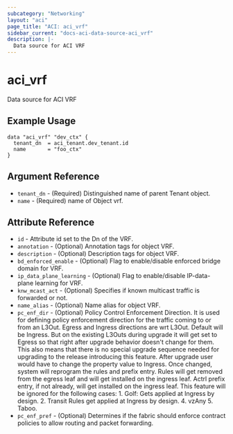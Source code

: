 ```yaml
---
subcategory: "Networking"
layout: "aci"
page_title: "ACI: aci_vrf"
sidebar_current: "docs-aci-data-source-aci_vrf"
description: |-
  Data source for ACI VRF
---
```


# aci_vrf

Data source for ACI VRF

## Example Usage

```hcl
data "aci_vrf" "dev_ctx" {
  tenant_dn  = aci_tenant.dev_tenant.id
  name       = "foo_ctx"
}
```

## Argument Reference

- `tenant_dn` - (Required) Distinguished name of parent Tenant object.
- `name` - (Required) name of Object vrf.

## Attribute Reference

- `id` - Attribute id set to the Dn of the VRF.
- `annotation` - (Optional) Annotation tags for object VRF.
- `description` - (Optional) Description tags for object VRF.
- `bd_enforced_enable` - (Optional) Flag to enable/disable enforced bridge domain for VRF.
- `ip_data_plane_learning` - (Optional) Flag to enable/disable IP-data-plane learning for VRF.
- `knw_mcast_act` - (Optional) Specifies if known multicast traffic is forwarded or not.
- `name_alias` - (Optional) Name alias for object VRF.
- `pc_enf_dir` - (Optional) Policy Control Enforcement Direction. It is used for defining policy enforcement direction for the traffic coming to or from an L3Out. Egress and Ingress directions are wrt L3Out. Default will be Ingress. But on the existing L3Outs during upgrade it will get set to Egress so that right after upgrade behavior doesn't change for them. This also means that there is no special upgrade sequence needed for upgrading to the release introducing this feature. After upgrade user would have to change the property value to Ingress. Once changed, system will reprogram the rules and prefix entry. Rules will get removed from the egress leaf and will get installed on the ingress leaf. Actrl prefix entry, if not already, will get installed on the ingress leaf. This feature will be ignored for the following cases: 1. Golf: Gets applied at Ingress by design. 2. Transit Rules get applied at Ingress by design. 4. vzAny 5. Taboo.
- `pc_enf_pref` - (Optional) Determines if the fabric should enforce contract policies to allow routing and packet forwarding.
